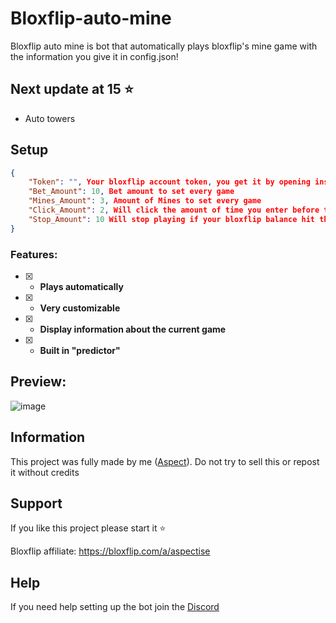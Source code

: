 # Bloxflip-auto-mine
Bloxflip auto mine is bot that automatically plays bloxflip's mine game with the information you give it in config.json!
## Next update at 15 ⭐
+ Auto towers
## Setup
```json
{
    "Token": "", Your bloxflip account token, you get it by opening inspect (right click) and going to console then typing "localStorage.getItem('_DO_NOT_SHARE_BLOXFLIP_TOKEN')", your token should start with ywmz0d
    "Bet_Amount": 10, Bet amount to set every game
    "Mines_Amount": 3, Amount of Mines to set every game
    "Click_Amount": 2, Will click the amount of time you enter before trying to cash out
    "Stop_Amount": 10 Will stop playing if your bloxflip balance hit the amount you enter 
}
```
### Features:
- [x] - **Plays automatically**
- [x] - **Very customizable**
- [x] - **Display information about the current game**
- [x] - **Built in "predictor"**

## Preview:
![image](https://github.com/Aspectise/Bloxflip-auto-mine/assets/90333100/01cbb0eb-ddbb-490b-8364-cda848ade6e4)

## Information
This project was fully made by me ([Aspect](https://github.com/Aspectise)). Do not try to sell this or repost it without credits 

## Support
If you like this project please start it ⭐

Bloxflip affiliate: https://bloxflip.com/a/aspectise
## Help
If you need help setting up the bot join the [Discord](https://discord.gg/deathsniper)
